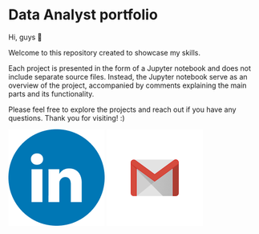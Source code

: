 # Data Analyst portfolio

Hi, guys 👋 

Welcome to this repository created to showcase my skills.

Each project is presented in the form of a Jupyter notebook and does not include separate source files. Instead, the Jupyter notebook serve as an overview of the project, accompanied by comments explaining the main parts and its functionality.

Please feel free to explore the projects and reach out if you have any questions. Thank you for visiting! :)

[![text](https://github.com/Dramarama-cfg/python-data-processing/blob/main/icons/LinkedIN.png)](https://www.linkedin.com/in/savliak/)
[![text](https://github.com/Dramarama-cfg/python-data-processing/blob/main/icons/Gmail.png)](mailto:savliak.oleksandr@gmail.com)
